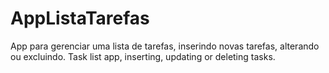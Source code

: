 # AppListaTarefas
App para gerenciar uma lista de tarefas, inserindo novas tarefas,  alterando ou excluindo. Task list app, inserting, updating or deleting tasks.
